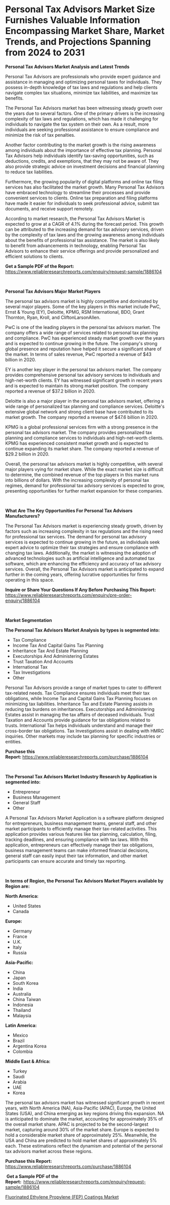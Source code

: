 <p><h1>Personal Tax Advisors Market Size Furnishes Valuable Information Encompassing Market Share, Market Trends, and Projections Spanning from 2024 to 2031</h1></p><p><strong>Personal Tax Advisors Market Analysis and Latest Trends</strong></p>
<p><p>Personal Tax Advisors are professionals who provide expert guidance and assistance in managing and optimizing personal taxes for individuals. They possess in-depth knowledge of tax laws and regulations and help clients navigate complex tax situations, minimize tax liabilities, and maximize tax benefits.</p><p>The Personal Tax Advisors market has been witnessing steady growth over the years due to several factors. One of the primary drivers is the increasing complexity of tax laws and regulations, which has made it challenging for individuals to navigate the tax system on their own. As a result, more individuals are seeking professional assistance to ensure compliance and minimize the risk of tax penalties.</p><p>Another factor contributing to the market growth is the rising awareness among individuals about the importance of effective tax planning. Personal Tax Advisors help individuals identify tax-saving opportunities, such as deductions, credits, and exemptions, that they may not be aware of. They also provide strategic advice on investment decisions and financial planning to reduce tax liabilities.</p><p>Furthermore, the growing popularity of digital platforms and online tax filing services has also facilitated the market growth. Many Personal Tax Advisors have embraced technology to streamline their processes and provide convenient services to clients. Online tax preparation and filing platforms have made it easier for individuals to seek professional advice, submit tax documents, and receive support remotely.</p><p>According to market research, the Personal Tax Advisors Market is expected to grow at a CAGR of 4.1% during the forecast period. This growth can be attributed to the increasing demand for tax advisory services, driven by the complexity of tax laws and the growing awareness among individuals about the benefits of professional tax assistance. The market is also likely to benefit from advancements in technology, enabling Personal Tax Advisors to enhance their service offerings and provide personalized and efficient solutions to clients.</p></p>
<p><strong>Get a Sample PDF of the Report:&nbsp;</strong> <a href="https://www.reliableresearchreports.com/enquiry/request-sample/1886104">https://www.reliableresearchreports.com/enquiry/request-sample/1886104</a></p>
<p>&nbsp;</p>
<p><strong>Personal Tax Advisors Major Market Players</strong></p>
<p><p>The personal tax advisors market is highly competitive and dominated by several major players. Some of the key players in this market include PwC, Ernst & Young (EY), Deloitte, KPMG, RSM International, BDO, Grant Thornton, Ryan, Kroll, and CliftonLarsonAllen. </p><p>PwC is one of the leading players in the personal tax advisors market. The company offers a wide range of services related to personal tax planning and compliance. PwC has experienced steady market growth over the years and is expected to continue growing in the future. The company's strong global presence and reputation have helped it secure a significant share of the market. In terms of sales revenue, PwC reported a revenue of $43 billion in 2020.</p><p>EY is another key player in the personal tax advisors market. The company provides comprehensive personal tax advisory services to individuals and high-net-worth clients. EY has witnessed significant growth in recent years and is expected to maintain its strong market position. The company reported a revenue of $37.2 billion in 2020.</p><p>Deloitte is also a major player in the personal tax advisors market, offering a wide range of personalized tax planning and compliance services. Deloitte's extensive global network and strong client base have contributed to its market growth. The company reported a revenue of $47.6 billion in 2020.</p><p>KPMG is a global professional services firm with a strong presence in the personal tax advisors market. The company provides personalized tax planning and compliance services to individuals and high-net-worth clients. KPMG has experienced consistent market growth and is expected to continue expanding its market share. The company reported a revenue of $29.2 billion in 2020.</p><p>Overall, the personal tax advisors market is highly competitive, with several major players vying for market share. While the exact market size is difficult to determine, the combined revenue of the top players in this market runs into billions of dollars. With the increasing complexity of personal tax regimes, demand for professional tax advisory services is expected to grow, presenting opportunities for further market expansion for these companies.</p></p>
<p>&nbsp;</p>
<p><strong>What Are The Key Opportunities For Personal Tax Advisors Manufacturers?</strong></p>
<p><p>The Personal Tax Advisors market is experiencing steady growth, driven by factors such as increasing complexity in tax regulations and the rising need for professional tax services. The demand for personal tax advisory services is expected to continue growing in the future, as individuals seek expert advice to optimize their tax strategies and ensure compliance with changing tax laws. Additionally, the market is witnessing the adoption of advanced technologies such as artificial intelligence and automated tax software, which are enhancing the efficiency and accuracy of tax advisory services. Overall, the Personal Tax Advisors market is anticipated to expand further in the coming years, offering lucrative opportunities for firms operating in this space.</p></p>
<p><strong>Inquire or Share Your Questions If Any Before Purchasing This Report:</strong> <a href="https://www.reliableresearchreports.com/enquiry/pre-order-enquiry/1886104">https://www.reliableresearchreports.com/enquiry/pre-order-enquiry/1886104</a></p>
<p>&nbsp;</p>
<p><strong>Market Segmentation</strong></p>
<p><strong>The Personal Tax Advisors Market Analysis by types is segmented into:</strong></p>
<p><ul><li>Tax Compliance</li><li>Income Tax And Capital Gains Tax Planning</li><li>Inheritance Tax And Estate Planning</li><li>Executorships And Administering Estates</li><li>Trust Taxation And Accounts</li><li>International Tax</li><li>Tax Investigations</li><li>Other</li></ul></p>
<p><p>Personal Tax Advisors provide a range of market types to cater to different tax-related needs. Tax Compliance ensures individuals meet their tax obligations, while Income Tax and Capital Gains Tax Planning focuses on minimizing tax liabilities. Inheritance Tax and Estate Planning assists in reducing tax burdens on inheritances. Executorships and Administering Estates assist in managing the tax affairs of deceased individuals. Trust Taxation and Accounts provide guidance for tax obligations related to trusts. International Tax helps individuals understand and manage their cross-border tax obligations. Tax Investigations assist in dealing with HMRC inquiries. Other markets may include tax planning for specific industries or entities.</p></p>
<p><strong>Purchase this Report:&nbsp;</strong><a href="https://www.reliableresearchreports.com/purchase/1886104">https://www.reliableresearchreports.com/purchase/1886104</a></p>
<p>&nbsp;</p>
<p><strong>The Personal Tax Advisors Market Industry Research by Application is segmented into:</strong></p>
<p><ul><li>Entrepreneur</li><li>Business Management</li><li>General Staff</li><li>Other</li></ul></p>
<p><p>A Personal Tax Advisors Market Application is a software platform designed for entrepreneurs, business management teams, general staff, and other market participants to efficiently manage their tax-related activities. This application provides various features like tax planning, calculation, filing, tracking deadlines, and ensuring compliance with tax laws. With this application, entrepreneurs can effectively manage their tax obligations, business management teams can make informed financial decisions, general staff can easily input their tax information, and other market participants can ensure accurate and timely tax reporting.</p></p>
<p>&nbsp;</p>
<p><strong>In terms of Region, the Personal Tax Advisors Market Players available by Region are:</strong></p>
<p>
    <p> <strong> North America: </strong>
        <ul>
            <li>United States</li>
            <li>Canada</li>
        </ul>
        </p> 
    <p> <strong> Europe: </strong>
        <ul>
            <li>Germany</li>
            <li>France</li>
            <li>U.K.</li>
            <li>Italy</li>
            <li>Russia</li>
        </ul>
        </p> 
    <p> <strong> Asia-Pacific: </strong>
        <ul>
            <li>China</li>
            <li>Japan</li>
            <li>South Korea</li>
            <li>India</li>
            <li>Australia</li>
            <li>China Taiwan</li>
            <li>Indonesia</li>
            <li>Thailand</li>
            <li>Malaysia</li>
        </ul>
        </p> 
    <p> <strong> Latin America: </strong>
        <ul>
            <li>Mexico</li>
            <li>Brazil</li>
            <li>Argentina Korea</li>
            <li>Colombia</li>
        </ul>
        </p> 
    <p> <strong> Middle East & Africa: </strong>
        <ul>
            <li>Turkey</li>
            <li>Saudi</li>
            <li>Arabia</li>
            <li>UAE</li>
            <li>Korea</li>
        </ul>
    </p>
    </p>
<p><p>The personal tax advisors market has witnessed significant growth in recent years, with North America (NA), Asia-Pacific (APAC), Europe, the United States (USA), and China emerging as key regions driving this expansion. NA is anticipated to dominate the market, accounting for approximately 35% of the overall market share. APAC is projected to be the second-largest market, capturing around 30% of the market share. Europe is expected to hold a considerable market share of approximately 25%. Meanwhile, the USA and China are predicted to hold market shares of approximately 5% each. These estimations reflect the dynamism and potential of the personal tax advisors market across these regions.</p></p>
<p><strong>Purchase this Report: </strong><a href="https://www.reliableresearchreports.com/purchase/1886104">https://www.reliableresearchreports.com/purchase/1886104</a></p>
<p>&nbsp;<strong>Get a Sample PDF of the Report:&nbsp;&nbsp;</strong><a href="https://www.reliableresearchreports.com/enquiry/request-sample/1886104">https://www.reliableresearchreports.com/enquiry/request-sample/1886104</a></p>
<p><strong></strong></p>
<p><p><a href="https://medium.com/@samirmayert1/fluorinated-ethylene-propylene-fep-coatings-market-comprehensive-assessment-by-type-259a13462ebb">Fluorinated Ethylene Propylene (FEP) Coatings Market</a></p></p>